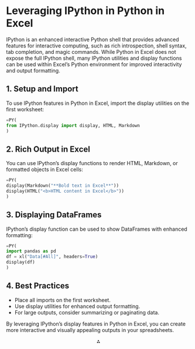 # Leveraging IPython in Python in Excel

IPython is an enhanced interactive Python shell that provides advanced features for interactive computing, such as rich introspection, shell syntax, tab completion, and magic commands. While Python in Excel does not expose the full IPython shell, many IPython utilities and display functions can be used within Excel’s Python environment for improved interactivity and output formatting.

## 1. Setup and Import

To use IPython features in Python in Excel, import the display utilities on the first worksheet:

```python
=PY(
from IPython.display import display, HTML, Markdown
)
```

## 2. Rich Output in Excel

You can use IPython’s display functions to render HTML, Markdown, or formatted objects in Excel cells:

```python
=PY(
display(Markdown("**Bold text in Excel**"))
display(HTML("<b>HTML content in Excel</b>"))
)
```

## 3. Displaying DataFrames

IPython’s display function can be used to show DataFrames with enhanced formatting:

```python
=PY(
import pandas as pd
df = xl("Data[#All]", headers=True)
display(df)
)
```

## 4. Best Practices

- Place all imports on the first worksheet.
- Use display utilities for enhanced output formatting.
- For large outputs, consider summarizing or paginating data.

By leveraging IPython’s display features in Python in Excel, you can create more interactive and visually appealing outputs in your spreadsheets.

<div style="text-align: center">⁂</div>
